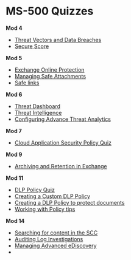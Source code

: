 # MS-500 Quizzes

**Mod 4**

* [Threat Vectors and Data Breaches](https://edxinteractivepage.blob.core.windows.net/miltstatic/MS101.1/20190329-071225302/static/CLD274x_M01_L01_match_Threatstutorial.html)
* [Secure Score](https://edxinteractivepage.blob.core.windows.net/miltstatic/MS101.1/20190329-071225302/static/CLD274x_M01_L03_flash_SecureScoretutorial.html)

**Mod 5**

* [Exchange Online Protection](https://edxinteractivepage.blob.core.windows.net/miltstatic/MS101.1/20190329-071225302/static/CLD274x_M02_L01_tile_EOPtutorial.html)
* [Managing Safe Attachments](https://edxinteractivepage.blob.core.windows.net/miltstatic/MS101.1/20190329-071225302/static/CLD274x_M02_L03_flip_Attachmentstutorial.html)
* [Safe links](https://edxinteractivepage.blob.core.windows.net/miltstatic/MS101.1/20190329-071225302/static/CLD274x_M02_L04_fill_Linkstutorial.html)

**Mod 6**
* [Threat Dashboard](https://edxinteractivepage.blob.core.windows.net/miltstatic/MS101.1/20190329-071225302/static/CLD274x_M03_L02_cw_SecDashboardtutorial.html)
* [Threat Intelligence](https://edxinteractivepage.blob.core.windows.net/miltstatic/MS101.1/20190329-071225302/static/CLD274x_M03_L01_flash_ThreatInteltutorial.html)
* [Configuring Advance Threat Analytics](https://edxinteractivepage.blob.core.windows.net/miltstatic/MS101.1/20190329-071225302/static/CLD274x_M03_L03_sort_ThreatAnalyticstutorial.html)

**Mod 7**

* [Cloud Application Security Policy Quiz](https://edxinteractivepage.blob.core.windows.net/miltstatic/MS101.1/20190329-071225302/static/CLD274x_M03_L04_match_CloudApptutorial.html)

**Mod 9**
* [Archiving and Retention in Exchange](https://edxinteractivepage.blob.core.windows.net/edxpages/MS101T02-2018T3/CLD275x_M02_L02_cw_ExchArchivingRetentiontutorial.html)

**Mod 11**
* [DLP Policy Quiz](https://edxinteractivepage.blob.core.windows.net/edxpages/MS101T02-2018T3/CLD275x_M03_L03_sort_SimpleDLPtutorial.html)
* [Creating a Custom DLP Policy](https://edxinteractivepage.blob.core.windows.net/edxpages/MS101T02-2018T3/CLD275x_M03_L04_match_CustomDLPtutorial.html)
* [Creating a DLP Policy to protect documents](https://edxinteractivepage.blob.core.windows.net/edxpages/MS101T02-2018T3/CLD275x_M03_L05_sort_DocumentDLPtutorial.html)
* [Working with Policy tips](https://edxinteractivepage.blob.core.windows.net/edxpages/MS101T02-2018T3/CLD275x_M03_L06_flip_PolicyTipstutorial.html)

**Mod 14**
* [Searching for content in the SCC](https://edxinteractivepage.blob.core.windows.net/edxpages/MS101T02-2018T3/CLD275x_M05_L01_flip_SearchSCCtutorial.html)
* [Auditing Log Investigations](https://edxinteractivepage.blob.core.windows.net/edxpages/MS101T02-2018T3/CLD275x_M05_L02_fill_AuditLogstutorial.html)
* [Managing Advanced eDiscovery](https://edxinteractivepage.blob.core.windows.net/edxpages/MS101T02-2018T3/CLD275x_M05_L03_sort_eDiscoverytutorial.html)
* 
